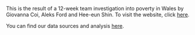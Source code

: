This is the result of a 12-week team investigation into poverty in Wales by Giovanna Coi, Aleks Ford and Hee-eun Shin.
To visit the website, click <a href='https://gi-coi.github.io/trapped-in-poverty/' target='_blank'>here</a>.

You can find our data sources and analysis <a href='https://github.com/gi-coi/trapped-in-poverty/tree/master/data_analysis' target='_blank'>here</a>.